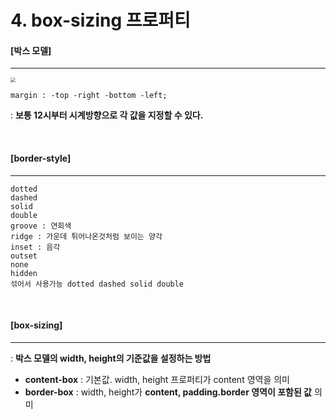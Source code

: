 # 4. box-sizing 프로퍼티

#### [박스 모델]

----

<img src="https://poiemaweb.com/img/box-model.png" style="zoom:50%;" />

```
margin : -top -right -bottom -left;
```

: **보통 12시부터 시계방향으로 각 값을 지정할 수 있다.**

<br>

#### [border-style]

---

```
dotted
dashed
solid
double
groove : 연회색
ridge : 가운데 튀어나온것처럼 보이는 양각
inset : 음각
outset
none
hidden
섞어서 사용가능 dotted dashed solid double
```

<br>

#### [box-sizing]

---

: **박스 모델의 width, height의 기준값을 설정하는 방법**

- **content-box** : 기본값.  width, height 프로퍼티가 content 영역을 의미
- **border-box** : width, height가 **content, padding.border 영역이 포함된 값** 의미

